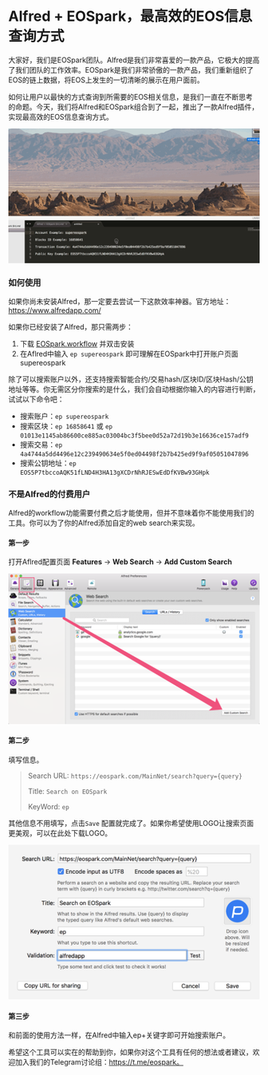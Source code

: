 # Alfred + EOSpark，最高效的EOS信息查询方式

大家好，我们是EOSpark团队。Alfred是我们非常喜爱的一款产品，它极大的提高了我们团队的工作效率。EOSpark是我们非常骄傲的一款产品，我们重新组织了EOS的链上数据，将EOS上发生的一切清晰的展示在用户面前。



如何让用户以最快的方式查询到所需要的EOS相关信息，是我们一直在不断思考的命题。今天，我们将Alfred和EOSpark组合到了一起，推出了一款Alfred插件，实现最高效的EOS信息查询方式。



![Alfred+EOSpark](https://github.com/BlockABC/picbec/blob/master/alfred_eospark/Alfred+EOSpark.gif?raw=true)

### 如何使用

如果你尚未安装Alfred，那一定要去尝试一下这款效率神器。官方地址：https://www.alfredapp.com/

如果你已经安装了Alfred，那只需两步：

1. 下载 [EOSpark.workflow](https://static.eospark.com/) 并双击安装
2. 在Aflred中输入 `ep supereospark` 即可理解在EOSpark中打开账户页面 supereospark

除了可以搜索账户以外，还支持搜索智能合约/交易hash/区块ID/区块Hash/公钥地址等等。你无需区分你搜索的是什么，我们会自动根据你输入的内容进行判断，试试以下命令吧：

* 搜索账户：`ep supereospark`
* 搜索区块：`ep 16858641` 或 `ep 01013e1145ab86600ce885ac03004bc3f5bee0d52a72d19b3e16636ce157adf9 `
* 搜索交易：`ep 4a4744a5dd4496e12c239490634e5f0ed04498f2b7b425ed9f9af05051047896`
* 搜索公钥地址：`ep EOS5P7tbccoAQK51fLND4H3HA13gXCDrNhRJESwEdDfKVBw93GHpk`



### 不是Alfred的付费用户

Alfred的workflow功能需要付费之后才能使用，但并不意味着你不能使用我们的工具。你可以为了你的Alfred添加自定的web search来实现。

#### 第一步

打开Aflred配置页面 **Features** -> **Web Search** -> **Add Custom Search**

![step1](https://github.com/BlockABC/picbec/blob/master/alfred_eospark/step1.png?raw=true)



#### 第二步

填写信息。

> Search URL: `https://eospark.com/MainNet/search?query={query}`
>
> Title: `Search on EOSpark`
>
> KeyWord: `ep`

其他信息不用填写，点击`Save` 配置就完成了。如果你希望使用LOGO让搜索页面更美观，可以在此处下载LOGO。

![step2](https://github.com/BlockABC/picbec/blob/master/alfred_eospark/step2.png?raw=true)



#### 第三步

和前面的使用方法一样，在Alfred中输入ep+关键字即可开始搜索账户。



希望这个工具可以实在的帮助到你，如果你对这个工具有任何的想法或者建议，欢迎加入我们的Telegram讨论组：https://t.me/eospark。